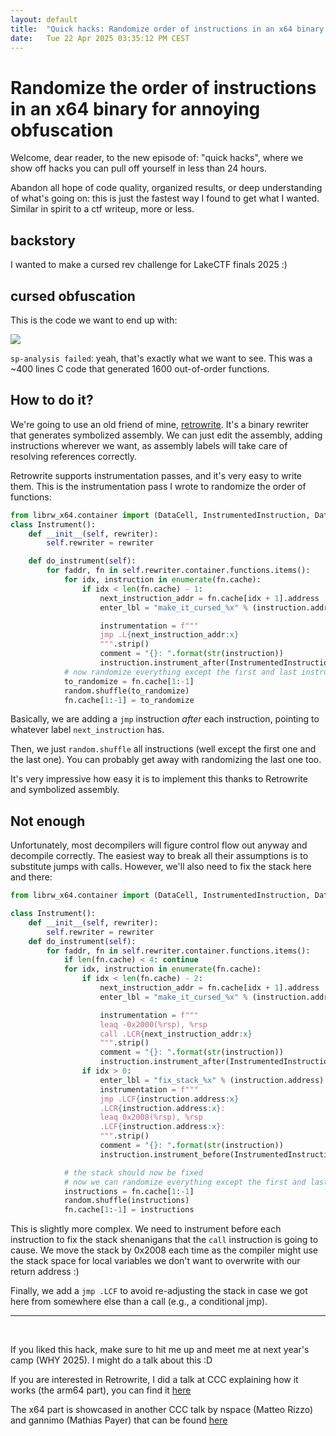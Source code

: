 ```yaml
---
layout: default
title:  "Quick hacks: Randomize order of instructions in an x64 binary for annoying obfuscation"
date:   Tue 22 Apr 2025 03:35:12 PM CEST 
---
```


# Randomize the order of instructions in an x64 binary for annoying obfuscation

Welcome, dear reader, to the new episode of: "quick hacks", where we show off
hacks you can pull off yourself in less than 24 hours.

Abandon all hope of code quality, organized results, or deep understanding of what's going on: this is
just the fastest way I found to get what I wanted. Similar in spirit to a ctf writeup, more or less.


## backstory

I wanted to make a cursed rev challenge for LakeCTF finals 2025 :)

## cursed obfuscation

This is the code we want to end up with:

![]({{site.baseurl}}/assets/2025-04-22_15:37:37.png)

`sp-analysis failed`: yeah, that's exactly what we want to see. This was a ~400 lines C code that generated
1600 out-of-order functions.

## How to do it?

We're going to use an old friend of mine, [retrowrite](https://github.com/hexhive/retrowrite).
It's a binary rewriter that generates symbolized assembly. We can just edit the assembly, adding instructions
wherever we want, as assembly labels will take care of resolving references correctly.

Retrowrite supports instrumentation passes, and it's very easy to write them.
This is the instrumentation pass I wrote to randomize the order of functions:


```python
from librw_x64.container import (DataCell, InstrumentedInstruction, DataSection, Function)
class Instrument():
    def __init__(self, rewriter):
        self.rewriter = rewriter

    def do_instrument(self):
        for faddr, fn in self.rewriter.container.functions.items():
            for idx, instruction in enumerate(fn.cache):
                if idx < len(fn.cache) - 1:
                    next_instruction_addr = fn.cache[idx + 1].address
                    enter_lbl = "make_it_cursed_%x" % (instruction.address)

                    instrumentation = f"""
                    jmp .L{next_instruction_addr:x}
                    """.strip()
                    comment = "{}: ".format(str(instruction))
                    instruction.instrument_after(InstrumentedInstruction(instrumentation, enter_lbl, comment))
            # now randomize everything except the first and last instruction
            to_randomize = fn.cache[1:-1]
            random.shuffle(to_randomize)
            fn.cache[1:-1] = to_randomize
```

Basically, we are adding a `jmp` instruction *after* each instruction, pointing to whatever label `next_instruction` has. 

Then, we just `random.shuffle` all instructions (well except the first one and the last one). You can probably get away with randomizing the last one too. 

It's very impressive how easy it is to implement this thanks to Retrowrite and symbolized assembly.

## Not enough

Unfortunately, most decompilers will figure control flow out anyway and decompile correctly. 
The easiest way to break all their assumptions is to substitute jumps with calls. However, we'll also need
to fix the stack here and there:


```python
from librw_x64.container import (DataCell, InstrumentedInstruction, DataSection, Function)

class Instrument():
	def __init__(self, rewriter):
		self.rewriter = rewriter
	def do_instrument(self):
		for faddr, fn in self.rewriter.container.functions.items():
			if len(fn.cache) < 4: continue
			for idx, instruction in enumerate(fn.cache):
				if idx < len(fn.cache) - 2:
					next_instruction_addr = fn.cache[idx + 1].address
					enter_lbl = "make_it_cursed_%x" % (instruction.address)

					instrumentation = f"""
					leaq -0x2000(%rsp), %rsp
					call .LCR{next_instruction_addr:x}
					""".strip()
					comment = "{}: ".format(str(instruction))
					instruction.instrument_after(InstrumentedInstruction(instrumentation, enter_lbl, comment))
				if idx > 0:
					enter_lbl = "fix_stack_%x" % (instruction.address)
					instrumentation = f"""
					jmp .LCF{instruction.address:x}
					.LCR{instruction.address:x}:
					leaq 0x2008(%rsp), %rsp
					.LCF{instruction.address:x}:
					""".strip()
					comment = "{}: ".format(str(instruction))
					instruction.instrument_before(InstrumentedInstruction(instrumentation, enter_lbl, comment))

			# the stack should now be fixed
			# now we can randomize everything except the first and last instruction
			instructions = fn.cache[1:-1]
			random.shuffle(instructions)
			fn.cache[1:-1] = instructions
```

This is slightly more complex. We need to instrument before each instruction to fix the stack shenanigans that
the `call` instruction is going to cause.
We move the stack by 0x2008 each time as the compiler might use the stack space for local variables we don't want
to overwrite with our return address :)

Finally, we add a `jmp .LCF` to avoid re-adjusting the stack in case we got here from somewhere else than a call
(e.g., a conditional jmp).



---

<br>

If you liked this hack, make sure to hit me up and meet me at next year's camp
(WHY 2025). I might do a talk about this :D

If you are interested in Retrowrite, I did a talk at CCC explaining how it works
(the arm64 part), you can find it [here](https://media.ccc.de/v/37c3-12254-armore_pushing_love_back_into_binaries)

The x64 part is showcased in another CCC talk by nspace (Matteo Rizzo) and gannimo (Mathias Payer) that 
can be found [here](https://media.ccc.de/v/36c3-10880-no_source_no_problem_high_speed_binary_fuzzing)
